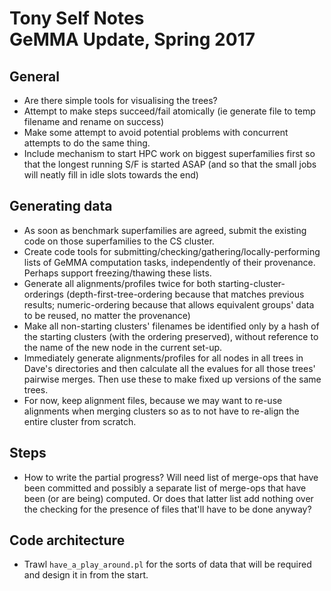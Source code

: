 Tony Self Notes<br>GeMMA Update, Spring 2017
==

General
--

 * Are there simple tools for visualising the trees?
 * Attempt to make steps succeed/fail atomically (ie generate file to temp filename and rename on success)
 * Make some attempt to avoid potential problems with concurrent attempts to do the same thing.
 * Include mechanism to start HPC work on biggest superfamilies first so that the longest running S/F is started ASAP (and so that the small jobs will neatly fill in idle slots towards the end)

Generating data
--

 * As soon as benchmark superfamilies are agreed, submit the existing code on those superfamilies to the CS cluster.
 * Create code tools for submitting/checking/gathering/locally-performing lists of GeMMA computation tasks, independently of their provenance. Perhaps support freezing/thawing these lists.
 * Generate all alignments/profiles twice for both starting-cluster-orderings (depth-first-tree-ordering because that matches previous results; numeric-ordering because that allows equivalent groups' data to be reused, no matter the provenance)
 * Make all non-starting clusters' filenames be identified only by a hash of the starting clusters (with the ordering preserved), without reference to the name of the new node in the current set-up.
 * Immediately generate alignments/profiles for all nodes in all trees in Dave's directories and then calculate all the evalues for all those trees' pairwise merges. Then use these to make fixed up versions of the same trees.
 * For now, keep alignment files, because we may want to re-use alignments when merging clusters so as to not have to re-align the entire cluster from scratch.

Steps
--

 * How to write the partial progress? Will need list of merge-ops that have been committed and possibly a separate list of merge-ops that have been (or are being) computed. Or does that latter list add nothing over the checking for the presence of files that'll have to be done anyway?

Code architecture
--

 * Trawl `have_a_play_around.pl` for the sorts of data that will be required and design it in from the start.
